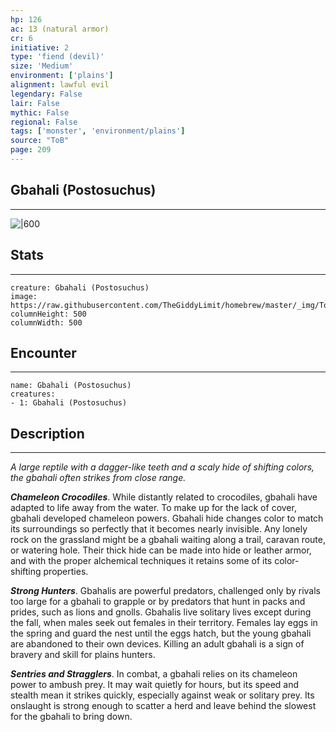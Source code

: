 ```yaml
---
hp: 126
ac: 13 (natural armor)
cr: 6
initiative: 2
type: 'fiend (devil)'    
size: 'Medium'
environment: ['plains']
alignment: lawful evil
legendary: False
lair: False
mythic: False
regional: False
tags: ['monster', 'environment/plains']
source: "ToB"
page: 209
---
```


## Gbahali (Postosuchus)
---

![|600](https://raw.githubusercontent.com/TheGiddyLimit/homebrew/master/_img/ToB/Gbahali.webp)

## Stats
---

```statblock
creature: Gbahali (Postosuchus)
image: https://raw.githubusercontent.com/TheGiddyLimit/homebrew/master/_img/ToB/token/Gbahali%20%28Postosuchus%29.png
columnHeight: 500
columnWidth: 500
```

## Encounter
---

```encounter-table
name: Gbahali (Postosuchus)
creatures:
- 1: Gbahali (Postosuchus)
```

## Description
---
_A large reptile with a dagger-like teeth and a scaly hide of shifting colors, the gbahali often strikes from close range._

**_Chameleon Crocodiles_**. While distantly related to crocodiles, gbahali have adapted to life away from the water. To make up for the lack of cover, gbahali developed chameleon powers. Gbahali hide changes color to match its surroundings so perfectly that it becomes nearly invisible. Any lonely rock on the grassland might be a gbahali waiting along a trail, caravan route, or watering hole. Their thick hide can be made into hide or leather armor, and with the proper alchemical techniques it retains some of its color-shifting properties.

**_Strong Hunters_**. Gbahalis are powerful predators, challenged only by rivals too large for a gbahali to grapple or by predators that hunt in packs and prides, such as lions and gnolls. Gbahalis live solitary lives except during the fall, when males seek out females in their territory. Females lay eggs in the spring and guard the nest until the eggs hatch, but the young gbahali are abandoned to their own devices. Killing an adult gbahali is a sign of bravery and skill for plains hunters.

**_Sentries and Stragglers_**. In combat, a gbahali relies on its chameleon power to ambush prey. It may wait quietly for hours, but its speed and stealth mean it strikes quickly, especially against weak or solitary prey. Its onslaught is strong enough to scatter a herd and leave behind the slowest for the gbahali to bring down.







